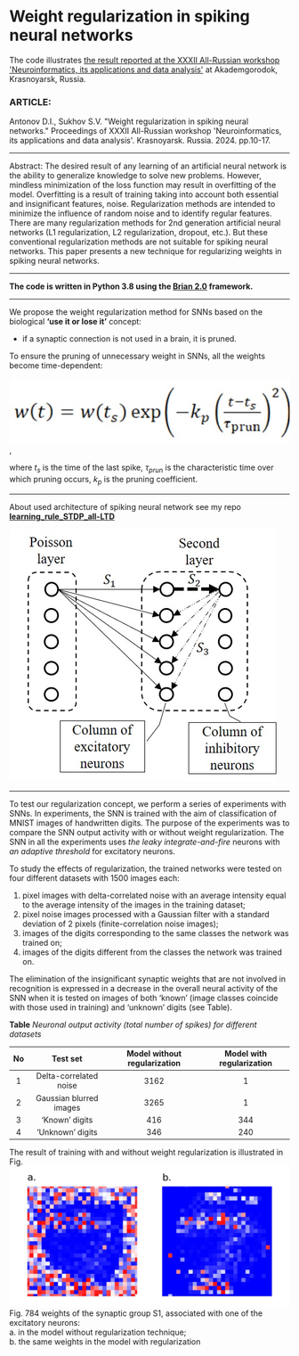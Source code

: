 # __Weight regularization in spiking neural networks__    
The code illustrates [the result reported at the XXXII All-Russian workshop 'Neuroinformatics, its applications and data analysis'](https://www.researchgate.net/publication/384485253_Weight_regularization_in_spiking_neural_networks) at Akademgorodok, Krasnoyarsk, Russia.

### ARTICLE:
Antonov D.I., Sukhov S.V. "Weight regularization in spiking neural networks." Proceedings of XXXII All-Russian workshop 'Neuroinformatics, its applications and data analysis'. Krasnoyarsk. Russia. 2024. pp.10-17. 
***
Abstract: The desired result of any learning of an artificial neural network is the ability to generalize knowledge to solve new problems. However, mindless minimization of the loss function may result in overfitting of the model. Overfitting is a result of training taking into account both essential and insignificant features, noise. Regularization methods are intended to minimize the influence of random noise and to identify regular features. There are many regularization methods for 2nd generation artificial neural networks (L1 regularization, L2 regularization, dropout, etc.). But these conventional regularization methods are not suitable for spiking neural networks. This paper presents a new technique for regularizing weights in spiking neural networks.    
***
__The code is written in Python 3.8 using the [Brian 2.0](https://brian2.readthedocs.io/en/2.0/index.html) framework.__   
***
We propose the weight regularization method for SNNs based on the biological __‘use it or lose it’__ concept:          
* if a synaptic connection is not used in a brain, it is pruned. 

To ensure the pruning of unnecessary weight in SNNs, all the weights become time-dependent:

![formula](formula.jpg) ,   

where _t<sub>s</sub>_ is the time of the last spike, _τ<sub>prun</sub>_ is the characteristic time over which pruning occurs, _k<sub>p</sub>_ is the pruning coefficient.
***  
About used architecture of spiking neural network see my repo [__learning_rule_STDP_all-LTD__](https://github.com/dmitryanton68/learning_rule_STDP_all-LTD/tree/main/)   

 ![architecture of SNN](figure_SNN_architecture.jpg) 

***
To test our regularization concept, we perform a series of experiments with SNNs. In experiments, the SNN is trained with the aim of classification of MNIST images of handwritten digits. The purpose of the experiments was to compare the SNN output activity with or without weight regularization. The SNN in all the experiments uses _the leaky integrate-and-fire_ neurons with _an adaptive threshold_ for excitatory neurons.     

To study the effects of regularization, the trained networks were tested on four different datasets with 1500 images each:
1.	  pixel images with delta-correlated noise with an average intensity equal to the average intensity of the images in the training dataset;
2.	  pixel noise images processed with a Gaussian filter with a standard deviation of 2 pixels (finite-correlation noise images);
3.	images of the digits corresponding to the same classes the network was trained on;
4.	images of the digits different from the classes the network was trained on.    

The elimination of the insignificant synaptic weights that are not involved in recognition is expressed in a decrease in the overall neural activity of the SNN when it is tested on images of both ‘known’ (image classes coincide with those used in training) and ‘unknown’ digits (see Table).

__Table__
_Neuronal output activity (total number of spikes) for different datasets_

|No|Test set|Model without regularization|Model with regularization|
| :-: | :-: | :-: | :-: |
|1|Delta-correlated noise|3162|1|
|2|Gaussian blurred images|3265|1|
|3|‘Known’ digits|416|344|
|4|‘Unknown’ digits|346|240|    

The result of training with and without weight regularization is illustrated in Fig.
![784 weights of the synaptic group S1, associated with one of the excitatory neurons: a. in the model without regularization technique; b. the same weights in the model with regularization](figure_before_n_after_weight_regularization.jpg)
Fig.  784 weights of the synaptic group S1, associated with one of the excitatory neurons:    
a. in the model without regularization technique;    
b. the same weights in the model with regularization
